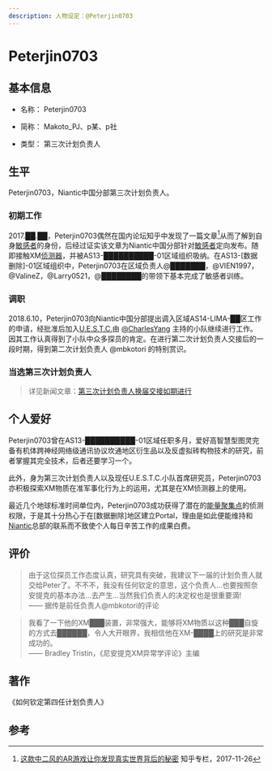 ```yaml
---
description: 人物设定：@Peterjin0703
---
```


# Peterjin0703

## 基本信息

- 名称： Peterjin0703

- 简称： Makoto_PJ、p某、p社

- 类型： 第三次计划负责人

## 生平

Peterjin0703，Niantic中国分部第三次计划负责人。

### 初期工作

2017.██.██，Peterjin0703偶然在国内论坛知乎中发现了一篇文章[^1]从而了解到自身[敏感者](/setting/entity/Sensitive.md)的身份，后经过证实该文章为Niantic中国分部针对[敏感者](/setting/entity/Sensitive.md)定向发布。随即接触XM[侦测器](/setting/entity/Scanner.md)，并被AS13-██████████-01区域组织吸纳。在AS13-[数据删除]-01区域组织中，Peterjin0703在区域负责人@███████，@VIEN1997，@ValineZ，@Larry0521，@████████的带领下基本完成了敏感者训练。

### 调职

2018.6.10，Peterjin0703向Niantic中国分部提出调入区域AS14-LIMA-██区工作的申请，经批准后加入[U.E.S.T.C.](/setting/entity/UESTC-Org.md)由 [@CharlesYang](/setting/person/CharleYang.md) 主持的小队继续进行工作。因其工作认真得到了小队中众多探员的肯定。在进行第二次计划负责人交接后的一段时期，得到第二次计划负责人 @mbkotori 的特别赏识。

### 当选第三次计划负责人

> 详见新闻文章：[第三次计划负责人换届交接如期进行](/essay/news/3rd-handover.md)

## 个人爱好

Peterjin0703曾在AS13-██████████-01区域任职多月，爱好高智慧型图灵完备有机体跨神经网络级通讯协议坎通地区衍生品以及反虚拟砖构物技术的研究，前者掌握其完全技术，后者还要学习一个。

此外，身为第三次计划负责人以及现任U.E.S.T.C.小队首席研究员，Peterjin0703亦积极探索XM物质在准军事化行为上的运用，尤其是在XM侦测器上的使用。

最近几个地球标准时间单位内，Peterjin0703成功获得了潜在的[能量聚集点](/setting/entity/Portal.md)的侦测权限，于是其十分热心于在[数据删除]地区建立Portal，理由是如此便能维持和[Niantic](/setting/entity/NianticProject.md)总部的联系而不致使个人每日辛苦工作的成果白费。

## 评价

> 由于这位探员工作态度认真，研究具有突破，我建议下一届的计划负责人就交给Peter了。不不不，我没有任何钦定的意思，这个负责人...也要按照奈安提克的基本办法...去产生...当然我们负责人的决定权也是很重要滴!  
> —— 据传是前任负责人@mbkotori的评论  

> 我看了一下他的XM███装置，非常强大，能够将XM物质以这种███自旋的方式去██████，令人大开眼界，我相信他在XM-████上的研究是非常成功的。  
> —— Bradley Tristin，《尼安提克XM异常学评论》主编

## 著作

《如何钦定第四任计划负责人》

## 参考

[^1]:[这款中二风的AR游戏让你发现真实世界背后的秘密](https://zhuanlan.zhihu.com/p/33005023) 知乎专栏，2017-11-26
